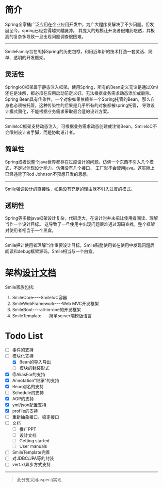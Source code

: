 
# 简介
Spring全家桶广泛应用在企业应用开发中，为广大程序员解决了不少问题。但发展至今，spring已经变得越来越臃肿。
其庞大的规模让开发者很难此吃透，其极高的复杂多导致一旦出现问题调查很困难。
***********
SmileFamily旨在甩掉Spring的历史包袱，利用近年新的技术打造一套灵活、简单、透明的开发框架。
## 灵活性
SpringIoC框架属于静态注入框架。使用Spring，所有的Bean定义无论是通过Xml还在是注解，都必须在应用启动前定义好。无法根据业务需求动态添加或删除。
Spring Bean具有传染性，一个对象如果依赖某一个Spring托管的Bean，那么自身也必须被托管。这种传染性的后果是几乎所有的对象都被spring托管，
导致设计模式固化，不能根据业务需求采取最合适的设计方案。
****************
SmileIoC框架支持动态注入，可根据业务需求动态创建或注销Bean。SmileIoC不会限制设计者手脚，而是协助设计者。
## 简单性
Spring或者说整个java世界都存在过度设计的问题。仿佛一个东西不引入几个模式，不足以体现设计能力，仿佛没有几个接口、
工厂就不会使用java。这实际上已经违背了Rod Johnson不预想开发的思想。
****************
Smile强调设计的直接性，如果没有充足的理由就不引入过度的模式。
## 透明性
Spring等多数java框架设计复杂，代码庞大，在设计时并未把让使用者阅读、理解当作一个设计目标。
这导致了一旦使用中出现问题很难通过源码查找。整个框架对使用者相当于一个黑盒。
****************
Smile把让使用者理解当作重要设计目标，Smile鼓励使用者在使用中发现问题后阅读和debug框架源码。Smile相当与一个白盒。
# 架构[设计文档](/doc/design.md)
Smile家族包括:
1. SmileCore----SmileIoC容器
2. SmileWebFramework----Web MVC开发框架
3. SmileBoot----all-in-one的开发框架
4. SmileTemplate----简单server端模版语言
# Todo List

- [ ] 事件的支持
- [ ] 模块化支持
    - [x] Bean的导入导出
    - [ ] 模块的封装形式
- [x] @AliasFor的支持
- [x] Annotation"继承"的支持
- [x] Bean别名的支持
- [ ] Schedule的支持
- [x] AOP的支持
- [x] yml/json配置支持
- [x] profile的支持 
- [ ] 重新抽象接口，稳定接口
- [ ] 文档
    - [ ] 推广PPT
    - [ ] 设计文档
    - [ ] Getting started
    - [ ] User manuals
- [ ] SmileTemplate完善
- [ ] 对JDBC/JPA等的封装
- [ ] vert.x/异步方式支持

--------------------
>此分支采用aspectj实现